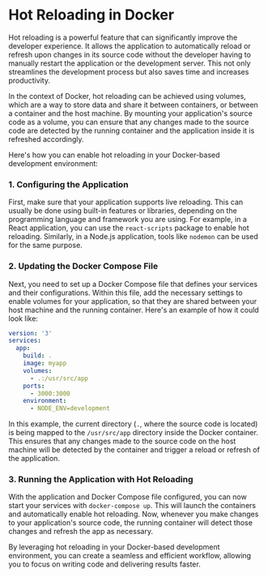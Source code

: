 # Hot Reloading in Docker

Hot reloading is a powerful feature that can significantly improve the developer experience. It allows the application to automatically reload or refresh upon changes in its source code without the developer having to manually restart the application or the development server. This not only streamlines the development process but also saves time and increases productivity.

In the context of Docker, hot reloading can be achieved using volumes, which are a way to store data and share it between containers, or between a container and the host machine. By mounting your application's source code as a volume, you can ensure that any changes made to the source code are detected by the running container and the application inside it is refreshed accordingly.

Here's how you can enable hot reloading in your Docker-based development environment:

### 1. Configuring the Application

First, make sure that your application supports live reloading. This can usually be done using built-in features or libraries, depending on the programming language and framework you are using. For example, in a React application, you can use the `react-scripts` package to enable hot reloading. Similarly, in a Node.js application, tools like `nodemon` can be used for the same purpose.

### 2. Updating the Docker Compose File

Next, you need to set up a Docker Compose file that defines your services and their configurations. Within this file, add the necessary settings to enable volumes for your application, so that they are shared between your host machine and the running container. Here's an example of how it could look like:

```yaml
version: '3'
services:
  app:
    build: .
    image: myapp
    volumes:
      - .:/usr/src/app
    ports:
      - 3000:3000
    environment:
      - NODE_ENV=development
```

In this example, the current directory (`.`, where the source code is located) is being mapped to the `/usr/src/app` directory inside the Docker container. This ensures that any changes made to the source code on the host machine will be detected by the container and trigger a reload or refresh of the application.

### 3. Running the Application with Hot Reloading

With the application and Docker Compose file configured, you can now start your services with `docker-compose up`. This will launch the containers and automatically enable hot reloading. Now, whenever you make changes to your application's source code, the running container will detect those changes and refresh the app as necessary.

By leveraging hot reloading in your Docker-based development environment, you can create a seamless and efficient workflow, allowing you to focus on writing code and delivering results faster.